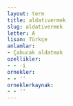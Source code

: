 ```yaml
---
layout: term
title: aldatıvermek
slug: aldativermek
letter: A
lisan: Türkçe
anlamlar:
- Çabucak aldatmak
ozellikler:
- - -i
ornekler:
- - ''
orneklerkaynak:
- - ''
---
```

